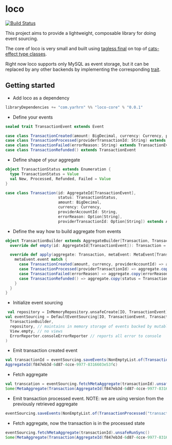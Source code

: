 # loco 
[![Build Status](https://travis-ci.org/yarhrn/loco.svg?branch=master)](https://travis-ci.org/yarhrn/loco)

This project aims to provide a lightweight, composable library for doing event sourcing. 

The core of loco is very small and built using [tagless final](https://www.youtube.com/watch?v=8sgAUIB8JOY) on top of [cats-effect type classes](https://typelevel.org/cats-effect/typeclasses/).

Right now loco supports only MySQL as event storage, but it can be replaced by any other backends by implementing the corresponding [trait](https://github.com/yarhrn/loco/blob/master/core/src/main/scala/loco/repository/EventsRepository.scala).



## Getting started

- Add loco as a dependency 
```scala
libraryDependencies += "com.yarhrn" %% "loco-core" % "0.0.1"
```
- Define your events
```scala
sealed trait TransactionEvent extends Event

case class TransactionCreated(amount: BigDecimal, currency: Currency, providerAccountId: String) extends TransactionEvent
case class TransactionProcessed(providerTransactionId: String) extends TransactionEvent
case class TransactionFailed(errorReason: String) extends TransactionEvent
case class TransactionRefunded() extends TransactionEvent

```
- Define shape of your aggregate
```scala
object TransactionStatus extends Enumeration {
  type TransactionStatus = Value
  val New, Processed, Refunded, Failed = Value
}

case class Transaction(id: AggregateId[TransactionEvent],
                       status: TransactionStatus,
                       amount: BigDecimal,
                       currency: Currency,
                       providerAccountId: String,
                       errorReason: Option[String],
                       providerTransactionId: Option[String]) extends Aggregate[TransactionEvent]

```
- Define the way how to build aggregate from events
```scala
object TransactionBuilder extends AggregateBuilder[Transaction, TransactionEvent] {
  override def empty(id: AggregateId[TransactionEvent]): Transaction = Transaction(id, null, null, null, null, None, None)

  override def apply(aggregate: Transaction, metaEvent: MetaEvent[TransactionEvent]): Transaction = {
    metaEvent.event match {
      case TransactionCreated(amount, currency, providerAccountId) => aggregate.copy(amount = amount, currency = currency, providerAccountId = providerAccountId, status = TransactionStatus.New)
      case TransactionProcessed(providerTransactionId) => aggregate.copy(providerTransactionId = Some(providerTransactionId), status = TransactionStatus.Processed)
      case TransactionFailed(errorReason) => aggregate.copy(errorReason = Some(errorReason), status = TransactionStatus.Failed)
      case TransactionRefunded() => aggregate.copy(status = TransactionStatus.Refunded)
    }
  }
}
```
- Initialize event sourcing 
```scala
 val repository = InMemoryRepository.unsafeCreate[IO, TransactionEvent]
val eventSourcing = DefaultEventSourcing[IO, TransactionEvent, Transaction](
  TransactionBuilder,
  repository, // maintains in memory storage of events backed by mutable reference to map
  View.empty, // no views
  ErrorReporter.consoleErrorReporter // reports all error to console
)
```
- Emit transaction created event
```scala
val transactionId = eventSourcing.saveEvents(NonEmptyList.of(TransactionCreated(5.5, Currency.getInstance("USD"), "profile-id"))).unsafeRunSync()
AggregateId(f847eb3d-6d87-4cce-9977-8316603e53fc)
```
- Fetch aggregate
```scala
val transcation = eventSourcing.fetchMetaAggregate(transactionId).unsafeRunSync()
Some(MetaAggregate(Transaction(AggregateId(f847eb3d-6d87-4cce-9977-8316603e53fc),New,5.5,USD,profile-id,None,None),AggregateVersion(1)))
```
- Emit transaction processed event. NOTE: we are using version from the previously retrieved aggregate
```scala
eventSourcing.saveEvents(NonEmptyList.of(TransactionProcessed("transaction-id")), transactionId, tx.get.version).unsafeRunSync()
```
- Fetch aggregate, now the transaction is in the processed state
```scala
eventSourcing.fetchMetaAggregate(transactionId).unsafeRunSync()
Some(MetaAggregate(Transaction(AggregateId(f847eb3d-6d87-4cce-9977-8316603e53fc),Processed,5.5,USD,profile-id,None,Some(transaction-id)),AggregateVersion(2)))
```